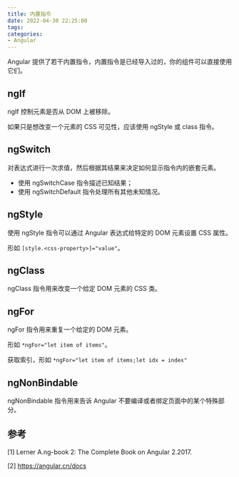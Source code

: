 ```yaml
---
title: 内置指令
date: 2022-04-30 22:25:00
tags:
categories:
- Angular
---
```


Angular 提供了若干内置指令，内置指令是已经导入过的，你的组件可以直接使用它们。

## ngIf
ngIf 控制元素是否从 DOM 上被移除。

如果只是想改变一个元素的 CSS 可见性，应该使用 ngStyle 或 class 指令。

## ngSwitch
对表达式进行一次求值，然后根据其结果来决定如何显示指令内的嵌套元素。
- 使用 ngSwitchCase 指令描述已知结果；
- 使用 ngSwitchDefault 指令处理所有其他未知情况。

## ngStyle
使用 ngStyle 指令可以通过 Angular 表达式给特定的 DOM 元素设置 CSS 属性。

形如 `[style.<css-property>]="value"`。

## ngClass
ngClass 指令用来改变一个给定 DOM 元素的 CSS 类。

## ngFor
ngFor 指令用来重复一个给定的 DOM 元素。

形如 `*ngFor="let item of items"`。

获取索引，形如 `*ngFor="let item of items;let idx = index"`

## ngNonBindable
ngNonBindable 指令用来告诉 Angular 不要编译或者绑定页面中的某个特殊部分。


## 参考
[1] Lerner A.ng-book 2: The Complete Book on Angular 2.2017.

[2] https://angular.cn/docs